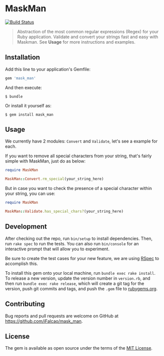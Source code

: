 # MaskMan 

[![Build Status](https://travis-ci.org/iFalcao/mask_man.svg?branch=master)](https://travis-ci.org/iFalcao/mask_man)

> Abstraction of the most common regular expressions (Regex) for your Ruby application. Validate and convert your strings fast and easy with Maskman. See **Usage** for more instructions and examples.

## Installation

Add this line to your application's Gemfile:

```ruby
gem 'mask_man'
```

And then execute:

    $ bundle

Or install it yourself as:

    $ gem install mask_man

## Usage

We currently have 2 modules: `Convert` and `Validate`, let's see a example for each.

If you want to remove all special characters from your string, that's fairly simple with MaskMan, just do as below:

```ruby
require MaskMan

MaskMan::Convert.rm_special(your_string_here)
```

But in case you want to check the presence of a special character within your string, you can use:

```ruby
require MaskMan

MaskMan::Validate.has_special_chars?(your_string_here)
```

## Development

After checking out the repo, run `bin/setup` to install dependencies. Then, run `rake spec` to run the tests. You can also run `bin/console` for an interactive prompt that will allow you to experiment.

Be sure to create the test cases for your new feature, we are using [RSpec](https://github.com/rspec/rspec-rails) to accomplish this.

To install this gem onto your local machine, run `bundle exec rake install`. To release a new version, update the version number in `version.rb`, and then run `bundle exec rake release`, which will create a git tag for the version, push git commits and tags, and push the `.gem` file to [rubygems.org](https://rubygems.org).

## Contributing

Bug reports and pull requests are welcome on GitHub at https://github.com/iFalcao/mask_man.

## License

The gem is available as open source under the terms of the [MIT License](http://opensource.org/licenses/MIT).
